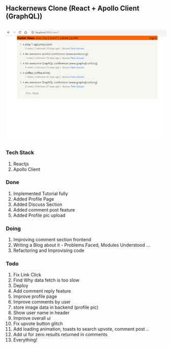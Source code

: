## Hackernews Clone (React + Apollo Client (GraphQL))

![HackerNews](./Capture.PNG)
---

### Tech Stack
1. Reactjs
2. Apollo Client

### Done
1. Implemented Tutorial fully
2. Added Profile Page
3. Added Discuss Section
4. Added comment post feature
5. Added Profile pic upload 

### Doing
1. Improving comment section frontend
2. Writing a Blog about it - Problems Faced, Modules Understood ...  
3. Refactoring and Improvising code

### Todo
1. Fix Link Click
2. Find Why data fetch is too slow
3. Deploy
4. Add comment reply feature
5. Improve profile page
6. Improve comments by user
7. store image data in backend (profile pic)
8. Show user name in header
9. Improve overall ui
10. Fix upvote button glitch
11. Add loading animation, toasts to search upvote, comment post ..
12. Add ui for zero results returned in comments 
9999. Everything!

